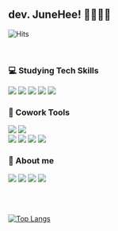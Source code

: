 
## dev. JuneHee! 👩🏻‍💻✨

![Hits](https://hits.seeyoufarm.com/api/count/incr/badge.svg?url=https%3A%2F%2Fgithub.com%2Fdev-junehee&count_bg=%23000000&title_bg=%23000000&icon=github.svg&icon_color=%23E7E7E7&title=Hits&edge_flat=false)

<br />

### 💻 Studying Tech Skills
<img src="https://img.shields.io/badge/HTML5-E34F26?style=flat&logo=HTML5&logoColor=white"/></a>
<img src="https://img.shields.io/badge/CSS3-1572B6?style=flat&logo=CSS3&logoColor=white"/></a>
<img src="https://img.shields.io/badge/Sass-CC6699?style=flat&logo=Sass&logoColor=white"/></a>
<img src="https://img.shields.io/badge/JavaScript-F7DF1E?style=flat&logo=JavaScript&logoColor=white"/></a>
<img src="https://img.shields.io/badge/React-61DAFB?style=flat&logo=React&logoColor=white"/></a>

### 🤝 Cowork Tools
<img src="https://img.shields.io/badge/MacOS-000000?style=flat&logo=Apple&logoColor=white"/></a>
<img src="https://img.shields.io/badge/Visual Studio Code-007ACC?style=flat&logo=Visual Studio Code&logoColor=white"/></a>
<br />
<img src="https://img.shields.io/badge/Git-F05032?style=flat&logo=Git&logoColor=white"/></a>
<img src="https://img.shields.io/badge/GitHub-181717?style=flat&logo=GitHub&logoColor=white"/></a>
<img src="https://img.shields.io/badge/Slack-4A154B?style=flat&logo=Slack&logoColor=white"/></a>
<img src="https://img.shields.io/badge/Discord-5865F2?style=flat&logo=Discord&logoColor=white"/></a>

### 👀 About me
<a href="https://velog.io/@devjunehee/"><img src="https://img.shields.io/badge/Velog-20C997?style=flat&logo=Velog&logoColor=white"/></a>
<a href=""><img src="https://img.shields.io/badge/Notion-FFFFFF?style=flat&logo=Notion&logoColor=black"/></a>
<a href="https://www.instagram.com/126.106/"><img src="https://img.shields.io/badge/Instagram-E4405F?style=flat&logo=Instagram&logoColor=white"/></a>
<a href="mailto:dev.junehee@gmail.com"><img src="https://img.shields.io/badge/Gmail-EA4335?style=flat&logo=Gmail&logoColor=white"/></a>

<br />
<br />

[![Top Langs](https://github-readme-stats.vercel.app/api/top-langs/?username=dev-junehee)](https://github.com/dev-junehee/github-readme-stats)
<br />
<!-- [![Anurag's GitHub stats](https://github-readme-stats.vercel.app/api?username=dev-junehee)](https://github.com/dev-junehee/github-readme-stats) -->

